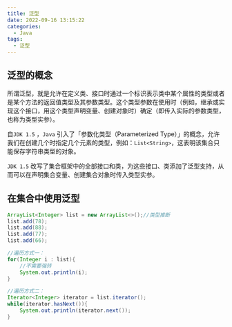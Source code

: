 ```yaml
---
title: 泛型
date: 2022-09-16 13:15:22
categories:
  - Java
tags:
  - 泛型
---
```


## 泛型的概念

所谓泛型，就是允许在定义类、接口时通过一个标识表示类中某个属性的类型或者是某个方法的返回值类型及其参数类型。这个类型参数在使用时（例如，继承或实现这个接口，用这个类型声明变量、创建对象时）确定（即传入实际的参数类型，也称为类型实参）。

自`JDK 1.5` ，`Java` 引入了「参数化类型（Parameterized Type）」的概念，允许我们在创建几个时指定几个元素的类型，例如：`List<String>`，这表明该集合只能保存字符串类型的对象。

`JDK 1.5` 改写了集合框架中的全部接口和类，为这些接口、类添加了泛型支持，从而可以在声明集合变量、创建集合对象时传入类型实参。

## 在集合中使用泛型

```java
ArrayList<Integer> list = new ArrayList<>();//类型推断
list.add(78);
list.add(88);
list.add(77);
list.add(66);

//遍历方式一：
for(Integer i : list){
	//不需要强转
	System.out.println(i);
}

//遍历方式二：
Iterator<Integer> iterator = list.iterator();
while(iterator.hasNext()){
	System.out.println(iterator.next());	
}
```

